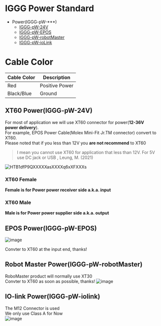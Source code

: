 # IGGG Power Standard
* Power(IGGG-pW-***)
  * [IGGG-pW-24V](#xt60-poweriggg-pw-24v)  
  * [IGGG-pW-EPOS](#epos-poweriggg-pw-epos)
  * [IGGG-pW-robotMaster](#Robot-Master-PowerIGGG-pW-robotMaster)
  * [IGGG-pW-ioLink](#IO-link-PowerIGGG-pW-IOlink)

# Cable Color
| Cable Color | Description    |
|-------------|----------------|
| Red         | Positive Power |
| Black/Blue  | Ground         |

## XT60 Power(IGGG-pW-24V)
For most of application we will use XT60 connector for power(**12-36V power delivery**).  
For example, EPOS Power Cable(Molex Mini-Fit Jr.TM connector) convert to  XT60.   
Please noted that if you less than 12V you **are not recommend** to XT60
> I mean you cannot use XT60 for application that less than 12V. For 5V use DC jack or USB , Leung, M. (2021)


![HTB1dfP9QXXXXXasXXXXq6xXFXXXs](https://user-images.githubusercontent.com/45313904/114550172-7d86a100-9c94-11eb-863b-250fd783b190.jpg)   
### XT60 Female
**Female is for Power power receiver side a.k.a. input**
### XT60 Male
**Male is for Power power supplier side a.k.a. output**

## EPOS Power(IGGG-pW-EPOS)
![image](https://user-images.githubusercontent.com/45313904/114552117-d0615800-9c96-11eb-9c25-5cab59992c48.png)

Convter to XT60 at the input end, thanks!

## Robot Master Power(IGGG-pW-robotMaster)
RoboMaster product will normally use XT30      
Convter to XT60 as soon as possible, thanks!
![image](https://user-images.githubusercontent.com/45313904/118518768-0b115100-b76b-11eb-9b3f-0e1c5d2d88a1.png)

## IO-link Power(IGGG-pW-iolink)
The M12 Connector is used     
We only use Class A for Now   
![image](https://user-images.githubusercontent.com/45313904/123666800-2001f980-d86c-11eb-82a7-d86d2a6f4646.png)

